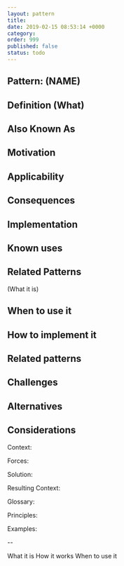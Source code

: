 ```yaml
---
layout: pattern
title:  
date: 2019-02-15 08:53:14 +0000
category: 
order: 999
published: false
status: todo
---
```



## Pattern: (NAME)

## Definition (What)

## Also Known As

## Motivation

## Applicability

## Consequences

## Implementation

## Known uses

## Related Patterns



(What it is)

## When to use it

## How to implement it

## Related patterns

## Challenges

## Alternatives

## Considerations



Context: 

Forces: 

Solution: 

Resulting Context: 

Glossary:

Principles:

Examples:


-- 

What it is
How it works
When to use it
